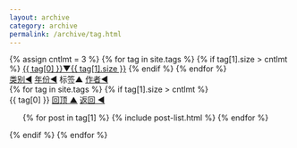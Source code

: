 ```yaml
---
layout: archive
category: archive
permalink: /archive/tag.html
---
```


<div class="tiles">
    <div>
    {% assign cntlmt = 3 %}
    {% for tag in site.tags %} 
        {% if tag[1].size > cntlmt %}
            <a href="#{{ tag[0] }}" class="btn-success"> {{ tag[0] }}▼{{ tag[1].size }}</a> 
        {% endif %}
    {% endfor %}
    </div>
    <div>
        <a href="/archive/category.html" class="btn-inverse">类别◄</a>
        <a href="/archive/year.html" class="btn-inverse">年份◄</a>
        <span class="btn">标签▲</span>
        <a href="/archive/author.html" class="btn-inverse">作者◄</a>
    </div>
    {% for tag in site.tags %} 
    {% if tag[1].size > cntlmt %}
    <div>
        <a name="{{ tag[0] }}" class="btn-success">{{ tag[0] }}</a>
        <a href="javascript:scroll(0,0)"  class="btn-inverse">回顶 ▲</a>
        <a href="javascript:history.back()"  class="btn-inverse">返回 ◄</a>
    </div>
    <ol class="archive-list" reversed>
        {% for post in tag[1] %} 
            {% include post-list.html %}
        {% endfor %}
    </ol>
    {% endif %}
    {% endfor %}
    
</div>

